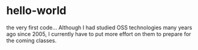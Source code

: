 # hello-world
the very first code...
Although I had studied OSS technologies many years ago since 2005, I currently have to put more effort on them to prepare for the coming classes.

